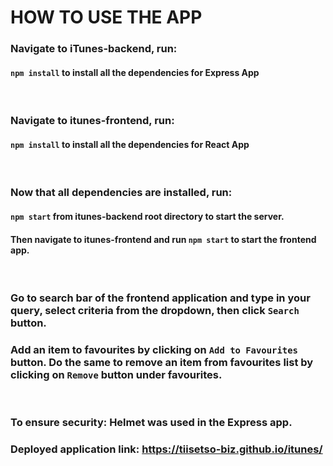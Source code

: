 # HOW TO USE THE APP

 ### Navigate to iTunes-backend, run:
#### `npm install` to install all the dependencies for Express App
<br>

### Navigate to itunes-frontend, run:
#### `npm install` to install all the dependencies for React App
<br>

 ### Now that all dependencies are installed, run:
#### `npm start` from itunes-backend root directory to start the server.
#### Then navigate to itunes-frontend and run `npm start` to start the frontend app.
<br>

 ### Go to search bar of the frontend application and type in your query, select criteria from the dropdown, then click `Search` button.
 ### Add an item to favourites by clicking on `Add to Favourites` button. Do the same to remove an item from favourites list by clicking on `Remove` button under favourites.
<br>

### To ensure security: Helmet was used in the Express app.

### Deployed application link: https://tiisetso-biz.github.io/itunes/